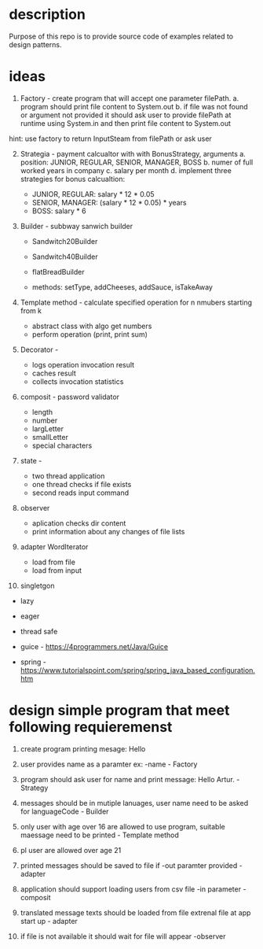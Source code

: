 # description

Purpose of this repo is to provide source code of examples related to design patterns.

# ideas

1. Factory - create program that will accept one parameter filePath.
  a. program should print file content to System.out
  b. if file was not found or argument not provided it should ask user to provide 
  filePath at runtime using System.in and then print file content to System.out
  
  hint: use factory to return InputSteam from filePath or ask user

2. Strategia - payment calcualtor with with BonusStrategy, arguments
  a. position: JUNIOR, REGULAR, SENIOR, MANAGER, BOSS
  b. numer of full worked years in company
  c. salary per month 
  d. implement three strategies for bonus calcualtion:
    - JUNIOR, REGULAR: salary * 12 * 0.05
	- SENIOR, MANAGER: (salary * 12 * 0.05) * years
	- BOSS: salary * 6
		
3. Builder - subbway sanwich builder
    - Sandwitch20Builder
	- Sandwitch40Builder
	- flatBreadBuilder
	
	- methods: setType, addCheeses, addSauce, isTakeAway
	
4. Template method - calculate specified operation for n nmubers starting from k
    - abstract class with algo get  numbers
	- perform operation (print, print sum)
	
5. Decorator - 
    - logs operation invocation result
	- caches result
	- collects invocation statistics
	
6. composit - password validator
    - length
	- number
	- largLetter
	- smallLetter
	- special characters
	
7. state - 
    - two thread application
	- one thread checks if file exists
	- second reads input command

8. observer 
	- aplication checks dir content
	- print information about any changes of file lists
		
9. adapter WordIterator
   - load from file
   - load from input

10. singletgon
   - lazy
   - eager
   - thread safe
   
   - guice - https://4programmers.net/Java/Guice
   - spring - https://www.tutorialspoint.com/spring/spring_java_based_configuration.htm


# design simple program that meet following requieremenst

1. create program printing mesage: Hello
2. user provides name as a paramter ex: -name - Factory
3. program should ask user for name and print message: Hello Artur. - Strategy


4. messages should be in mutiple lanuages, user name need to be asked for languageCode - Builder
5. only user with age over 16 are allowed to use program, suitable maessage need to be printed - Template method
6. pl user are allowed over age 21

7. printed messages should be saved to file if -out paramter provided - adapter
8. application should support loading users from csv file -in parameter - composit

9. translated message texts should be loaded from file extrenal file at app start up - adapter
10. if file is not available it should wait for file will appear -observer